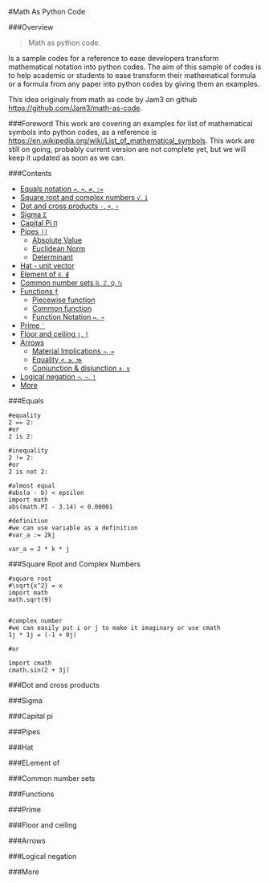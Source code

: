 #Math As Python Code

###Overview
> Math as python code. 

Is a sample codes for a reference to ease developers transform mathematical notation into python codes. The aim of this sample of codes is to help academic or students to ease transform their mathematical formula or a formula from any paper into python codes by giving them an examples. 

This idea originaly from math as code by Jam3 on github <https://github.com/Jam3/math-as-code>.

###Foreword
This work are covering an examples for list of mathematical symbols into python codes, as a reference is <https://en.wikipedia.org/wiki/List_of_mathematical_symbols>. This work are still on going, probably current version are not complete yet, but we will keep it updated as soon as we can. 

###Contents
* [Equals notation `=`, `≈`, `≠`, `:=`](#equals) 
* [Square root and complex numbers `√`, `i`](#sqrt_complex)
* [Dot and cross products `·`, `×`, `∘`](#dot_cross)
* [Sigma `Σ`](#sigma)
* [Capital Pi `Π` ](#cap_pi)
* [Pipes `||` ](#pipes)
	* [Absolute Value]()
	* [Euclidean Norm]()
	* [Determinant]()
* [Hat - unit vector]()
* [Element of `∈`, `∉`]()
* [Common number  sets `ℝ`, `ℤ`, `ℚ`, `ℕ`]()
* [Functions `ƒ`]()
	* [Piecewise function]()
	* [Common function]()
	* [Function Notation `↦`, `→`]()
* [Prime `′`]()
* [Floor and ceiling `⌊`, `⌉`]()
* [Arrows]()
	* [Material Implications `⇒`, `→`]()
	* [Equality `<`, `≥`, `≫`]()
	* [Conjunction & disjunction `∧`, `∨`]()
* [Logical negation `¬`, `~`, `!`]()
* [More]()


###Equals
```
#equality 
2 == 2:
#or 
2 is 2:

#inequality
2 != 2:
#or
2 is not 2:

#almost equal
#abs(a - b) < epsilon 
import math 
abs(math.PI - 3.14) < 0.00001

#definition
#we can use variable as a definition
#var_a := 2kj

var_a = 2 * k * j

```


###Square Root and Complex Numbers
```
#square root
#\sqrt{x^2} = x
import math
math.sqrt(9)


#complex number
#we can easily put i or j to make it imaginary or use cmath
1j * 1j = (-1 + 0j)

#or 

import cmath
cmath.sin(2 + 3j)  
```



###Dot and cross products

###Sigma

###Capital pi

###Pipes

###Hat

###ELement of

###Common number sets 

###Functions

###Prime

###Floor and ceiling

###Arrows

###Logical negation

###More